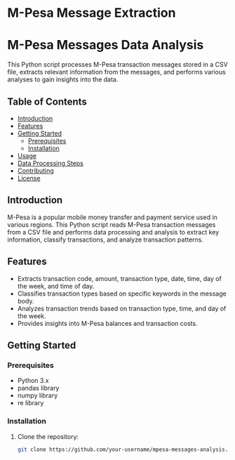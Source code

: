 # M-Pesa Message Extraction
# M-Pesa Messages Data Analysis

This Python script processes M-Pesa transaction messages stored in a CSV file, extracts relevant information from the messages, and performs various analyses to gain insights into the data.

## Table of Contents

- [Introduction](#introduction)
- [Features](#features)
- [Getting Started](#getting-started)
  - [Prerequisites](#prerequisites)
  - [Installation](#installation)
- [Usage](#usage)
- [Data Processing Steps](#data-processing-steps)
- [Contributing](#contributing)
- [License](#license)

## Introduction

M-Pesa is a popular mobile money transfer and payment service used in various regions. This Python script reads M-Pesa transaction messages from a CSV file and performs data processing and analysis to extract key information, classify transactions, and analyze transaction patterns.

## Features

- Extracts transaction code, amount, transaction type, date, time, day of the week, and time of day.
- Classifies transaction types based on specific keywords in the message body.
- Analyzes transaction trends based on transaction type, time, and day of the week.
- Provides insights into M-Pesa balances and transaction costs.

## Getting Started

### Prerequisites

- Python 3.x
- pandas library
- numpy library
- re library

### Installation

1. Clone the repository:
   ```sh
   git clone https://github.com/your-username/mpesa-messages-analysis.git






   
